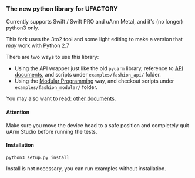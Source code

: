 ### The new python library for UFACTORY

Currently supports Swift / Swift PRO and uArm Metal,
and it's (no longer) python3 only.

This fork uses the 3to2 tool and some light editing to make a version that _may_ work with Python 2.7

There are two ways to use this library:

- Using the API wrapper just like the old `pyuarm` library,
  reference to [API documents](doc/api/), and scripts under `examples/fashion_api/` folder.
- Using the [Modular Programming](doc/modular.md) way, and checkout scripts under `examples/fashion_modular/` folder.

You may also want to read: [other documents](doc/).

#### Attention

Make sure you move the device head to a safe position and completely quit uArm Studio
before running the tests.

#### Installation

```
python3 setup.py install
```

Install is not necessary, you can run examples without installation.
